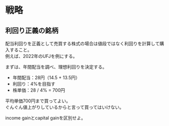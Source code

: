 # 戦略

## 利回り正義の銘柄

配当利回りを正義として売買する株式の場合は値段ではなく利回りを計算して購入すること。  
例えば、2022年のUFJを例にする。

まずは、年間配当を調べ、理想利回りを決定する。  

- 年間配当：28円（14.5 + 13.5円）  
- 利回り：4%を目指す
- 株単価：28 / 4% = 700円

平均単価700円まで買ってよい。  
ぐんぐん値上がりしているからと言って買ってはいけない。

income gainとcapital gainを区別せよ。
